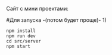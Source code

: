 Сайт с мини проектами:

#Для запуска -(потом будет проще)-
1)
``` 
npm install
npm run dev
cd src/server
npm start
    
```



